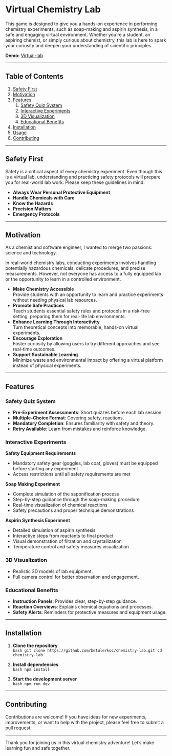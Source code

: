 # Virtual Chemistry Lab

This game is designed to give you a hands-on experience in performing chemistry experiments, such as soap-making and aspirin synthesis, in a safe and engaging virtual environment. Whether you’re a student, an aspiring chemist, or simply curious about chemistry, this lab is here to spark your curiosity and deepen your understanding of scientific principles.

**Demo:** [Virtual-lab](https://main.d2l8y4waeow4xt.amplifyapp.com/)

---

## Table of Contents
1. [Safety First](#safety-first)
2. [Motivation](#motivation)
3. [Features](#features)
   1. [Safety Quiz System](#safety-quiz-system)
   2. [Interactive Experiments](#interactive-experiments)
   3. [3D Visualization](#3d-visualization)
   4. [Educational Benefits](#educational-benefits)
4. [Installation](#installation)
5. [Usage](#usage)
6. [Contributing](#contributing)

---

## Safety First

Safety is a critical aspect of every chemistry experiment. Even though this is a virtual lab, understanding and practicing safety protocols will prepare you for real-world lab work. Please keep these guidelines in mind:

- **Always Wear Personal Protective Equipment**  
- **Handle Chemicals with Care**  
- **Know the Hazards**  
- **Precision Matters**    
- **Emergency Protocols**  

---

## Motivation

As a chemist and software engineer, I wanted to merge two passions: science and technology.

In real-world chemistry labs, conducting experiments involves handling potentially hazardous chemicals, delicate procedures, and precise measurements. However, not everyone has access to a fully equipped lab or the opportunity to learn in a controlled environment.
- **Make Chemistry Accessible**  
  Provide students with an opportunity to learn and practice experiments without needing physical lab resources.  
- **Promote Safe Practices**  
  Teach students essential safety rules and protocols in a risk-free setting, preparing them for real-life lab environments.
- **Enhance Learning Through Interactivity**  
  Turn theoretical concepts into memorable, hands-on virtual experiments.  
- **Encourage Exploration**  
  Foster curiosity by allowing users to try different approaches and see real-time outcomes.  
- **Support Sustainable Learning**  
  Minimize waste and environmental impact by offering a virtual platform instead of physical experiments.

---

## Features

### Safety Quiz System
- **Pre-Experiment Assessments**: Short quizzes before each lab session.  
- **Multiple-Choice Format**: Covering safety, reactions.  
- **Mandatory Completion**: Ensures familiarity with safety and theory.  
- **Retry Available**: Learn from mistakes and reinforce knowledge.

### Interactive Experiments

 **Safety Equipment Requirements**
- Mandatory safety gear (goggles, lab coat, gloves) must be equipped before starting any experiment
- Access restrictions until all safety requirements are met


 **Soap Making Experiment**

- Complete simulation of the saponification process
- Step-by-step guidance through the soap-making procedure
- Real-time visualization of chemical reactions
- Safety precautions and proper technique demonstrations


 **Aspirin Synthesis Experiment**

- Detailed simulation of aspirin synthesis
- Interactive steps from reactants to final product
- Visual demonstration of filtration and crystallization
- Temperature control and safety measures visualization

### 3D Visualization
- Realistic 3D models of lab equipment.  
- Full camera control for better observation and engagement.

### Educational Benefits
- **Instruction Panels**: Provides clear, step-by-step guidance.  
- **Reaction Overviews**: Explains chemical equations and processes.  
- **Safety Alerts**: Reminders for protective measures and equipment usage.

---

## Installation

1. **Clone the repository**  
   ```bash git clone https://github.com/betulerkoc/chemistry-lab.git cd chemistry-lab```

2. **Install dependencies**  
   ```bash npm install```

3. **Start the development server**  
   ```bash npm run dev```
                             
---

## Contributing

Contributions are welcome! If you have ideas for new experiments, improvements, or want to help with the project, please feel free to submit a pull request.

---

Thank you for joining us in this virtual chemistry adventure! Let’s make learning fun and safe together.